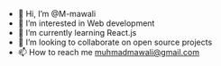 - 👋 Hi, I’m @M-mawali
- 👀 I’m interested in Web development
- 🌱 I’m currently learning React.js 
- 💞️ I’m looking to collaborate on open source projects
- 📫 How to reach me muhmadmawali@gmail.com

